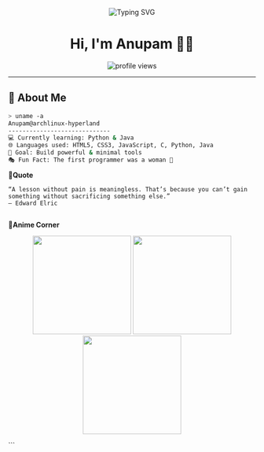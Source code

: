 <p align="center">
  <img src="https://readme-typing-svg.herokuapp.com?center=true&vCenter=true&lines=Hey+there!+I'm+Anupam+👋;Welcome+to+my+GitHub+profile;I+break+code+to+build+cool+stuff!" alt="Typing SVG" />
</p>

<h1 align="center">Hi, I'm Anupam 🏴‍☠️</h1>

<p align="center">
  <img src="https://komarev.com/ghpvc/?username=anupam-devx&label=Profile%20views&color=0e75b6&style=flat" alt="profile views" />
</p>

---

## 🧠 About Me

```bash
> uname -a
Anupam@archlinux-hyperland
-----------------------------
💻 Currently learning: Python & Java
🌐 Languages used: HTML5, CSS3, JavaScript, C, Python, Java
🎯 Goal: Build powerful & minimal tools
🎭 Fun Fact: The first programmer was a woman 🤯


```
**🧩Quote**

    “A lesson without pain is meaningless. That’s because you can’t gain something without sacrificing something else.”
    — Edward Elric
```

```
**🎌Anime Corner**
<p align="center"> <img src="https://media.tenor.com/Y3ocHxLTLQ4AAAAC/one-piece-luffy.gif" height="200" /> <img src="https://i.pinimg.com/originals/62/1c/aa/621caa0d82c28bc52a6bc76c055ca9b8.gif" height="200" /> <img src="https://i.pinimg.com/originals/aa/8f/ff/aa8fff85f331893b3a2fa5c8a4d4d917.gif" height="200" /> </p>
```
